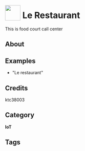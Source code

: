 # <img src="https://raw.githack.com/FortAwesome/Font-Awesome/master/svgs/solid/robot.svg" card_color="#22A7F0" width="50" height="50" style="vertical-align:bottom"/> Le Restaurant
This is food court call center

## About


## Examples
* "Le restaurant"

## Credits
ktc38003

## Category
**IoT**

## Tags

